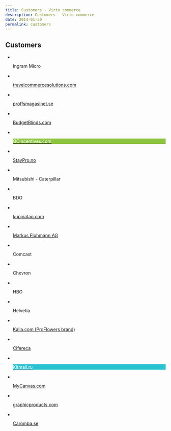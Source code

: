 ```yaml
---
title: Customers - Virto commerce
description: Customers - Virto commerce
date: 2014-01-30
permalink: customers
---
```


<style>
    .customers .list-link.gifts.link-case
    {
        border-color: #8cc43f;
    }

    .customers .list-link.gifts.link-case .list-name
    {
        background: #8cc43f;
        color: #fff;
    }

    .customers .list-link.kitmall.link-case
    {
        border-color: #28c0d2;
    }

    .customers .list-link.kitmall.link-case .list-name
    {
        background: #28c0d2;
        color: #fff;
    }

    .customers .list-link.caromba:hover
    {
        border-color: #333;
    }

    .customers .list-link.caromba:hover .list-name
    {
        background: #333;
        color: #fff;
    }
</style>

<div class="customers">
    <div class="responsive">
        <h2 class="head-title">Customers</h2>
        <ul class="list">
            <li class="list-item">
                <div class="list-link">
                    <figure class="list-img">
                        <img src="/assets/images/casestudies/ingram-micro.png" alt="" class="list-pic">
                    </figure>
                    <div class="list-name">
                        <div class="name">Ingram Micro</div>
                    </div>
                </diva>
            </li>                 
            <li class="list-item">
                <a class="list-link" href="http://travelcommercesolutions.com" target="_blank" rel="nofollow">
                    <figure class="list-img">
                        <img src="/assets/images/casestudies/tcs.png" alt="" class="list-pic">
                    </figure>
                    <div class="list-name">
                        <div class="name">travelcommercesolutions.com</div>
                    </div>
                </a>
            </li>           
            <li class="list-item">
                <a class="list-link" href="http://proffsmagasinet.se" target="_blank" rel="nofollow">
                    <figure class="list-img">
                        <img src="/assets/images/casestudies/pm-logo.svg" alt="" class="list-pic">
                    </figure>
                    <div class="list-name">
                        <div class="name">proffsmagasinet.se</div>
                    </div>
                </a>
            </li>         
            <li class="list-item">
                <a class="list-link" href="http://BudgetBlinds.com" target="_blank" rel="nofollow">
                    <figure class="list-img">
                        <img src="/assets/images/casestudies/budgetblinds.jpg" alt="" class="list-pic">
                    </figure>
                    <div class="list-name">
                        <div class="name">BudgetBlinds.com</div>
                    </div>
                </a>
            </li>        
            <li class="list-item">
                <a class="list-link gifts link-case" href="https://virtocommerce.com/assets/files/gc-case-study.pdf">
                    <figure class="list-img">
                        <img src="https://virtocommerce.com/assets/images/casestudies/gc-logo.jpg" alt="" class="list-pic">
                    </figure>
                    <div class="list-name">
                        <div class="name">GCIncentives.com</div>
                    </div>
                </a>
            </li>
            <li class="list-item">
                <a class="list-link" href="http://staypro.no" target="_blank" rel="nofollow">
                    <figure class="list-img">
                        <img src="https://virtocommerce.com/assets/images/casestudies/staypro-logo.png" alt="" class="list-pic">
                    </figure>
                    <div class="list-name">
                        <div class="name">StayPro.no</div>
                    </div>
                </a>
            </li>
            <li class="list-item">
                <div class="list-link">
                    <figure class="list-img">
                        <img src="/assets/images/casestudies/mitsubishi.png" alt="" class="list-pic">
                    </figure>
                    <div class="list-name">
                        <div class="name">Mitsubishi - Caterpillar</div>
                    </div>
                </diva>
            </li> 
            <li class="list-item">
                <div class="list-link">
                    <figure class="list-img">
                        <img src="/assets/images/casestudies/bdo-logo.gif" alt="" class="list-pic">
                    </figure>
                    <div class="list-name">
                        <div class="name">BDO</div>
                    </div>
                </diva>
            </li>            
            <li class="list-item">
                <a class="list-link link-case" href="/assets/files/kupinatao-case-study.pdf">
                    <figure class="list-img">
                        <img src="/assets/images/casestudies/kupinatao-logo.png" alt="" class="list-pic">
                    </figure>
                    <div class="list-name">
                        <div class="name">kupinatao.com</div>
                    </div>
                </a>
            </li>            
            <li class="list-item">
                <a class="list-link" href="http://www.mailinghouse.ch" target="_blank" rel="nofollow">
                    <figure class="list-img">
                        <img src="/assets/images/casestudies/fluehmann-logo.jpg" alt="" class="list-pic">
                    </figure>
                    <div class="list-name">
                        <div class="name">Markus Fluhmann AG</div>
                    </div>
                </a>
            </li>            
            <li class="list-item">
                <div class="list-link">
                    <figure class="list-img">
                        <img src="/assets/images/casestudies/comcast.jpg" alt="" class="list-pic">
                    </figure>
                    <div class="list-name">
                        <div class="name">Comcast</div>
                    </div>
                </diva>
            </li>              
            <li class="list-item">
                <div class="list-link">
                    <figure class="list-img">
                        <img src="/assets/images/casestudies/chevron.jpg" alt="" class="list-pic">
                    </figure>
                    <div class="list-name">
                        <div class="name">Chevron</div>
                    </div>
                </diva>
            </li>              
            <li class="list-item">
                <div class="list-link">
                    <figure class="list-img">
                        <img src="/assets/images/casestudies/hbo.png" alt="" class="list-pic">
                    </figure>
                    <div class="list-name">
                        <div class="name">HBO</div>
                    </div>
                </diva>
            </li>               
            <li class="list-item">
                <div class="list-link">
                    <figure class="list-img">
                        <img src="/assets/images/casestudies/helvetia.png" alt="" class="list-pic">
                    </figure>
                    <div class="list-name">
                        <div class="name">Helvetia</div>
                    </div>
                </diva>
            </li>               
            <li class="list-item">
                <a class="list-link" href="http://Kalla.com" target="_blank" rel="nofollow">
                    <figure class="list-img">
                        <img src="https://virtocommerce.com/assets/images/casestudies/pf-logo.png" alt="" class="list-pic">
                    </figure>
                    <div class="list-name">
                        <div class="name">Kalla.com (ProFlowers brand)</div>
                    </div>
                </a>
            </li>
            <li class="list-item">
                <a class="list-link link-case" href="https://virtocommerce.com/assets/files/niteco-cifereca-case-study.pdf">
                    <figure class="list-img">
                        <img src="https://virtocommerce.com/assets/images/casestudies/erb-logo.png" alt="" class="list-pic">
                    </figure>
                    <div class="list-name">
                        <div class="name">Cifereca</div>
                    </div>
                </a>
            </li>            
            <li class="list-item">
                <a class="list-link kitmall link-case" href="https://virtocommerce.com/assets/files/kitmall-case-study.pdf">
                    <figure class="list-img">
                        <img src="https://virtocommerce.com/assets/images/casestudies/kitmall-logo.png" alt="" class="list-pic">
                    </figure>
                    <div class="list-name">
                        <div class="name">Kitmall.ru</div>
                    </div>
                </a>
            </li>
            <li class="list-item">
                <a class="list-link" href="http://mycanvas.com" target="_blank" rel="nofollow">
                    <figure class="list-img">
                        <img src="/assets/images/casestudies/mycanvas.png" alt="" class="list-pic">
                    </figure>
                    <div class="list-name">
                        <div class="name">MyCanvas.com</div>
                    </div>
                </a>
            </li>             
            <li class="list-item">
                <a class="list-link" href="https://www.graphicproducts.com" target="_blank" rel="nofollow">
                    <figure class="list-img">
                        <img src="/assets/images/casestudies/graphic-products.png" alt="" class="list-pic">
                    </figure>
                    <div class="list-name">
                        <div class="name">graphicproducts.com</div>
                    </div>
                </a>
            </li>
            <li class="list-item">
                <a class="list-link caromba" href="http://Caromba.se" target="_blank" rel="nofollow">
                    <figure class="list-img">
                        <img src="https://virtocommerce.com/assets/images/casestudies/caromba-logo.svg" alt="" class="list-pic">
                    </figure>
                    <div class="list-name">
                        <div class="name">Caromba.se</div>
                    </div>
                </a>
            </li>
        </ul>
    </div>
</div>